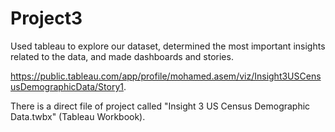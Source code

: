 # Project3
Used tableau to explore our dataset, determined the most important insights related to the data, and made dashboards and stories.

https://public.tableau.com/app/profile/mohamed.asem/viz/Insight3USCensusDemographicData/Story1.

There is a direct file of project called "Insight 3 US Census Demographic Data.twbx" (Tableau Workbook).

